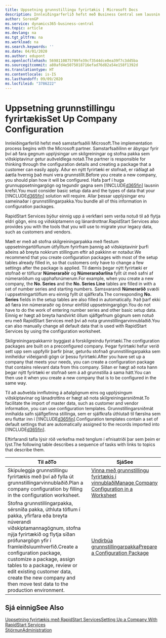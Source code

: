 ```yaml
---
title: Uppsetning grunnstillingu fyrirtækis | Microsoft Docs
description: Innleiðingarferlið hefst með Business Central sem lausnin krefst. Allar þessar upplýsingar eru sameinaðar í grunnstillingarpakka.
author: SorenGP
ms.service: dynamics365-business-central
ms.topic: article
ms.devlang: na
ms.tgt_pltfrm: na
ms.workload: na
ms.search.keywords: ''
ms.date: 04/01/2020
ms.author: edupont
ms.openlocfilehash: 5698110875799fe39cf3544dce0ea39f7c3dd5ba
ms.sourcegitcommit: a80afd4e5075018716efad76d82a54e158f1392d
ms.translationtype: HT
ms.contentlocale: is-IS
ms.lasthandoff: 09/09/2020
ms.locfileid: "3786222"
---
```

# <a name="set-up-company-configuration"></a><span data-ttu-id="9973b-104">Uppsetning grunnstillingu fyrirtækis</span><span class="sxs-lookup"><span data-stu-id="9973b-104">Set Up Company Configuration</span></span>
<span data-ttu-id="9973b-105">Innleiðingarferlið hefst með samstarfsaðili Microsoft.</span><span class="sxs-lookup"><span data-stu-id="9973b-105">The implementation process begins with the Microsoft partner.</span></span> <span data-ttu-id="9973b-106">Samstarfsaðilinn er ábyrgur fyrir því að fara gegnum upplýsingar um skilgreiningar og stofna pakka sem viðskiptavinur getur auðveldlega notað.</span><span class="sxs-lookup"><span data-stu-id="9973b-106">The partner is responsible for thinking through the configuration details and creating a package that a customer can easily apply.</span></span> <span data-ttu-id="9973b-107">Áður en nýtt fyrirtæki er stofnað, er ráðlagt að áætla hvernig það muni vera grunnstillt.</span><span class="sxs-lookup"><span data-stu-id="9973b-107">Before you create a new company, you should plan how it will be configured.</span></span> <span data-ttu-id="9973b-108">Hafa þarf í huga grunnuppsetningargögn og tegundir gagna sem [!INCLUDE[d365fin](includes/d365fin_md.md)] lausnin krefst.</span><span class="sxs-lookup"><span data-stu-id="9973b-108">You must consider basic setup data and the types of data that your [!INCLUDE[d365fin](includes/d365fin_md.md)] solution will require.</span></span> <span data-ttu-id="9973b-109">Allar þessar upplýsingar eru sameinaðar í grunnstillingarpakka.</span><span class="sxs-lookup"><span data-stu-id="9973b-109">You bundle all of this information in configuration packages.</span></span>

<span data-ttu-id="9973b-110">RapidStart Services býður einnig upp á verkfæri sem verða notuð til að flytja eldri gögn, eins og viðskiptamenn og lánardrottnar.</span><span class="sxs-lookup"><span data-stu-id="9973b-110">RapidStart Services also provides you with the tools that you will use to migrate your legacy data, such as customers and vendors.</span></span>  

<span data-ttu-id="9973b-111">Mælt er með að stofna skilgreiningarpakka með flestum uppsetningartöflunum útfylltum fyrirfram þannig að viðskiptavinir þurfi aðeins að breyta nokkrum stillingum eftir að pakkinn er notaður.</span><span class="sxs-lookup"><span data-stu-id="9973b-111">We recommend that you create configuration packages with most of the setup tables already filled in, so that customers only have to change a few settings after the package is applied.</span></span> <span data-ttu-id="9973b-112">Til dæmis þegar nýtt fyrirtæki er stofnað er töflurar **Númeraraðir** og **Númeraraðarlína** fyllt út með safni af númeraröðum og upphafsnúmerum.</span><span class="sxs-lookup"><span data-stu-id="9973b-112">For example, when you create a new company, the **No. Series** and the **No. Series Line** tables are filled in with a set of number series and starting numbers.</span></span> <span data-ttu-id="9973b-113">Samsvarandi **Númeraröð** svæði í uppsetningartöflum eru einnig fyllt út sjálfkrafa.</span><span class="sxs-lookup"><span data-stu-id="9973b-113">The corresponding **No. Series** fields in the setup tables are also filled in automatically.</span></span> <span data-ttu-id="9973b-114">Það þarf ekki að færa inn númeraraðir og önnur einföld uppsetningargögn.</span><span class="sxs-lookup"><span data-stu-id="9973b-114">You do not have to do the work of entering number series and other basic setup data.</span></span> <span data-ttu-id="9973b-115">Einnig er hægt að breyta handvirkt öllum sjálfgefnum gögnum sem notuð eru með RapidStart Services með því að nota grunnstillingarvinnublaðið.</span><span class="sxs-lookup"><span data-stu-id="9973b-115">You can also manually change all default data that is used with RapidStart Services by using the configuration worksheet.</span></span>  

<span data-ttu-id="9973b-116">Skilgreiningarpakkarnir byggjast á forskilgreindu fyrirtæki.</span><span class="sxs-lookup"><span data-stu-id="9973b-116">The configuration packages are built on a preconfigured company.</span></span> <span data-ttu-id="9973b-117">Þegar fyrirtæki hefur verið sett upp sem uppfyllir þarfir þínar, geturðu stofnað grunnstillingarpakka sem inniheldur viðeigandi gögn úr þessu fyrirtæki.</span><span class="sxs-lookup"><span data-stu-id="9973b-117">After you have set up a company that meets your needs, you can create a configuration package that contains relevant data from this company.</span></span> <span data-ttu-id="9973b-118">Síðan er hægt að nota hann þegar nýtt fyrirtæki er stofnað sem á að grunnstilla á sama hátt.</span><span class="sxs-lookup"><span data-stu-id="9973b-118">You can then use it when you create a new company that is to be configured in the same way.</span></span>  

<span data-ttu-id="9973b-119">Til að auðvelda innflutning á aðalgögnum eins og upplýsingum viðskiptavinar og lánadrottins er hægt að nota skilgreiningarsniðmát.</span><span class="sxs-lookup"><span data-stu-id="9973b-119">To facilitate the import of master data, such as customer and vendor information, you can use configuration templates.</span></span> <span data-ttu-id="9973b-120">Grunnstillingarsniðmát innihalda safn sjálfgefinna stillinga, sem er sjálfkrafa úthlutað til færslna sem eru fluttar inn í [!INCLUDE[d365fin](includes/d365fin_md.md)].</span><span class="sxs-lookup"><span data-stu-id="9973b-120">Configuration templates contain a set of default settings that are automatically assigned to the records imported into [!INCLUDE[d365fin](includes/d365fin_md.md)].</span></span>

<span data-ttu-id="9973b-121">Eftirfarandi tafla lýsir röð verkefna með tenglum í efnisatriði þar sem þeim er lýst.</span><span class="sxs-lookup"><span data-stu-id="9973b-121">The following table describes a sequence of tasks with links to topics that describe them.</span></span>

|<span data-ttu-id="9973b-122">**Til að**</span><span class="sxs-lookup"><span data-stu-id="9973b-122">**To**</span></span>|<span data-ttu-id="9973b-123">**Sjá**</span><span class="sxs-lookup"><span data-stu-id="9973b-123">**See**</span></span>|  
|------------|-------------|  
|<span data-ttu-id="9973b-124">Skipuleggja grunnstillingu fyrirtækis með því að fylla út grunnstillingarvinnublaðið.</span><span class="sxs-lookup"><span data-stu-id="9973b-124">Plan a company configuration by filling in the configuration worksheet.</span></span>|[<span data-ttu-id="9973b-125">Vinna með grunnstillingu fyrirtækis í vinnublaði</span><span class="sxs-lookup"><span data-stu-id="9973b-125">Manage Company Configuration in a Worksheet</span></span>](admin-how-to-manage-company-configuration-in-a-worksheet.md)|  
|<span data-ttu-id="9973b-126">Stofna grunnstillingarpakka, sérsníða pakka, úthluta töflum í pakka, yfirfara eða breyta núverandi viðskiptamannagögnum, stofna nýja fyrirtækið og flytja síðan prófunargögn yfir í framleiðsluumhverfið.</span><span class="sxs-lookup"><span data-stu-id="9973b-126">Create a configuration package, customize a package, assign tables to a package, review or edit existing customer data, create the new company and then move test data to the production environment.</span></span>|[<span data-ttu-id="9973b-127">Undirbúa grunnstillingarpakka</span><span class="sxs-lookup"><span data-stu-id="9973b-127">Prepare a Configuration Package</span></span>](admin-how-to-prepare-a-configuration-package.md)| 

## <a name="see-also"></a><span data-ttu-id="9973b-128">Sjá einnig</span><span class="sxs-lookup"><span data-stu-id="9973b-128">See Also</span></span>  
[<span data-ttu-id="9973b-129">Uppsetning fyrirtækis með RapidStart Services</span><span class="sxs-lookup"><span data-stu-id="9973b-129">Setting Up a Company With RapidStart Services</span></span>](admin-set-up-a-company-with-rapidstart.md)  
[<span data-ttu-id="9973b-130">Stjórnun</span><span class="sxs-lookup"><span data-stu-id="9973b-130">Administration</span></span>](admin-setup-and-administration.md)
